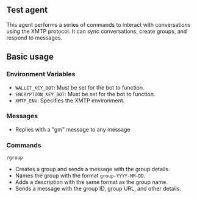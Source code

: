 ## Test agent

This agent performs a series of commands to interact with conversations using the XMTP protocol. It can sync conversations, create groups, and respond to messages.

## Basic usage

### Environment Variables

- `WALLET_KEY_BOT`: Must be set for the bot to function.
- `ENCRYPTION_KEY_BOT`: Must be set for the bot to function.
- `XMTP_ENV`: Specifies the XMTP environment.

### Messages

- Replies with a "gm" message to any message

### Commands

`/group`

- Creates a group and sends a message with the group details.
- Names the group with the format `group-YYYY-MM-DD`.
- Adds a description with the same format as the group name.
- Sends a message with the group ID, group URL, and other details.

